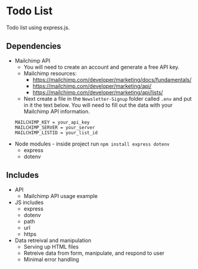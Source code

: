 # Todo List

Todo list using express.js.

## Dependencies

-   Mailchimp API
    -   You will need to create an account and generate a free API key.
    -   Mailchimp resources:
        -   https://mailchimp.com/developer/marketing/docs/fundamentals/
        -   https://mailchimp.com/developer/marketing/api/
        -   https://mailchimp.com/developer/marketing/api/lists/
    -   Next create a file in the `Newsletter-Signup` folder called `.env` and put in it the text below. You will need to fill out the data with your Mailchimp API information.
    ```
    MAILCHIMP_KEY = your_api_key
    MAILCHIMP_SERVER = your_server
    MAILCHIMP_LISTID = your_list_id
    ```
-   Node modules - inside project run `npm install express dotenv`
    -   express
    -   dotenv

## Includes

-   API
    -   Mailchimp API usage example
-   JS includes
    -   express
    -   dotenv
    -   path
    -   url
    -   https
-   Data retreival and manipulation
    -   Serving up HTML files
    -   Retreive data from form, manipulate, and respond to user
    -   Minimal error handling
